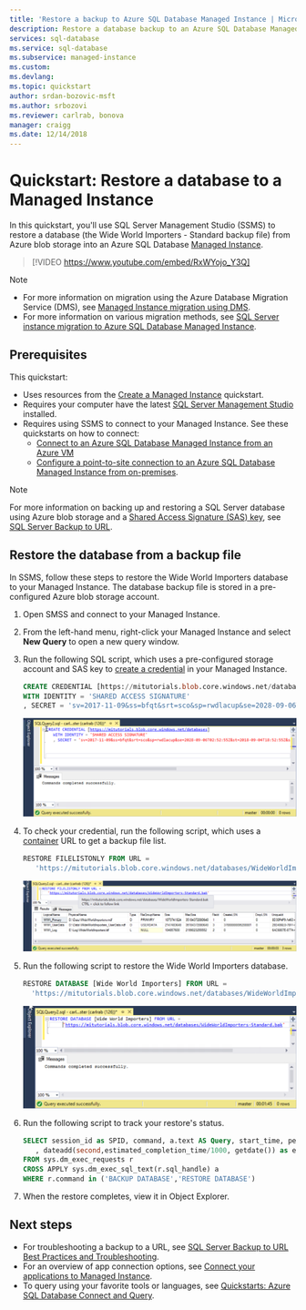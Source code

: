 ```yaml
---
title: 'Restore a backup to Azure SQL Database Managed Instance | Microsoft Docs'
description: Restore a database backup to an Azure SQL Database Managed Instance using SSMS. 
services: sql-database
ms.service: sql-database
ms.subservice: managed-instance
ms.custom: 
ms.devlang: 
ms.topic: quickstart
author: srdan-bozovic-msft
ms.author: srbozovi
ms.reviewer: carlrab, bonova
manager: craigg
ms.date: 12/14/2018
---
```

# Quickstart: Restore a database to a Managed Instance 

In this quickstart, you'll use SQL Server Management Studio (SSMS) to restore a database (the Wide World Importers - Standard backup file) from Azure blob storage into an Azure SQL Database [Managed Instance](https://docs.microsoft.com/azure/sql-database/sql-database-managed-instance). 

> [!VIDEO https://www.youtube.com/embed/RxWYojo_Y3Q]

> [!NOTE]
> * For more information on migration using the Azure Database Migration Service (DMS), see [Managed Instance migration using DMS](../dms/tutorial-sql-server-to-managed-instance.md). 
> * For more information on various migration methods, see [SQL Server instance migration to Azure SQL Database Managed Instance](sql-database-managed-instance-migrate.md).

## Prerequisites

This quickstart:
- Uses resources from the [Create a Managed Instance](sql-database-managed-instance-get-started.md) quickstart.
- Requires your computer have the latest [SQL Server Management Studio](https://docs.microsoft.com/sql/ssms/sql-server-management-studio-ssms) installed.
- Requires using SSMS to connect to your Managed Instance. See these quickstarts on how to connect:
  * [Connect to an Azure SQL Database Managed Instance from an Azure VM](sql-database-managed-instance-configure-vm.md)
  * [Configure a point-to-site connection to an Azure SQL Database Managed Instance from on-premises](sql-database-managed-instance-configure-p2s.md).


> [!NOTE]
> For more information on backing up and restoring a SQL Server database using Azure blob storage and a [Shared Access Signature (SAS) key](https://docs.microsoft.com/azure/storage/common/storage-dotnet-shared-access-signature-part-1), see [SQL Server Backup to URL](sql-database-managed-instance-get-started-restore.md).

## Restore the database from a backup file

In SSMS, follow these steps to restore the Wide World Importers database to your Managed Instance. The database backup file is stored in a pre-configured Azure blob storage account.

1. Open SMSS and connect to your Managed Instance.

2. From the left-hand menu, right-click your Managed Instance and select **New Query** to open a new query window.

3. Run the following SQL script, which uses a pre-configured storage account and SAS key to [create a credential](https://docs.microsoft.com/sql/t-sql/statements/create-credential-transact-sql?view=sql-server-2017) in your Managed Instance.

   ```sql
   CREATE CREDENTIAL [https://mitutorials.blob.core.windows.net/databases] 
   WITH IDENTITY = 'SHARED ACCESS SIGNATURE'
   , SECRET = 'sv=2017-11-09&ss=bfqt&srt=sco&sp=rwdlacup&se=2028-09-06T02:52:55Z&st=2018-09-04T18:52:55Z&spr=https&sig=WOTiM%2FS4GVF%2FEEs9DGQR9Im0W%2BwndxW2CQ7%2B5fHd7Is%3D' 
   ```

    ![create credential](./media/sql-database-managed-instance-get-started-restore/credential.png)

  
3. To check your credential, run the following script, which uses a [container](https://azure.microsoft.com/services/container-instances/) URL to get a backup file list.

   ```sql
   RESTORE FILELISTONLY FROM URL = 
      'https://mitutorials.blob.core.windows.net/databases/WideWorldImporters-Standard.bak'
   ```

    ![file list](./media/sql-database-managed-instance-get-started-restore/file-list.png)

4. Run the following script to restore the Wide World Importers database.

   ```sql
   RESTORE DATABASE [Wide World Importers] FROM URL =
     'https://mitutorials.blob.core.windows.net/databases/WideWorldImporters-Standard.bak'
   ```

    ![restore](./media/sql-database-managed-instance-get-started-restore/restore.png)

5. Run the following script to track your restore's status.

   ```sql
   SELECT session_id as SPID, command, a.text AS Query, start_time, percent_complete
      , dateadd(second,estimated_completion_time/1000, getdate()) as estimated_completion_time 
   FROM sys.dm_exec_requests r 
   CROSS APPLY sys.dm_exec_sql_text(r.sql_handle) a 
   WHERE r.command in ('BACKUP DATABASE','RESTORE DATABASE')
   ```

6. When the restore completes, view it in Object Explorer. 

## Next steps

- For troubleshooting a backup to a URL, see [SQL Server Backup to URL Best Practices and Troubleshooting](https://docs.microsoft.com/sql/relational-databases/backup-restore/sql-server-backup-to-url-best-practices-and-troubleshooting).
- For an overview of app connection options, see [Connect your applications to Managed Instance](sql-database-managed-instance-connect-app.md).
- To query using your favorite tools or languages, see [Quickstarts: Azure SQL Database Connect and Query](sql-database-connect-query.md).

